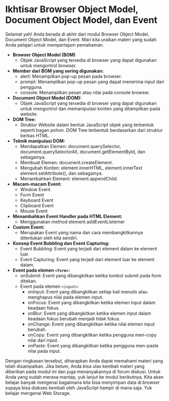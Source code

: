# Ikhtisar Browser Object Model, Document Object Model, dan Event

Selamat yah! Anda berada di akhir dari modul Browser Object Model, Document Object Model, dan Event. Mari kita uraikan materi yang sudah Anda pelajari untuk mempertajam pemahaman.

- **Browser Object Model (BOM)**
  - Objek JavaScript yang tersedia di browser yang dapat digunakan untuk mengontrol browser.
- **Member dari BOM yang sering digunakan:**
  - alert: Menampilkan pop-up pesan pada browser.
  - prompt: Menampilkan pop-up pesan yang dapat menerima input dari pengguna.
  - console: Menampilkan pesan atau nilai pada console browser.
- **Document Object Model (DOM):**
  - Objek JavaScript yang tersedia di browser yang dapat digunakan untuk mengontrol dan memanipulasi konten yang ditampilkan pada website.
- **DOM Tree:**
  - Struktur Website dalam bentuk JavaScript objek yang terbentuk seperti bagan pohon.
    DOM Tree terbentuk berdasarkan dari struktur berkas HTML.
- **Teknik manipulasi DOM:**
  - Mendapatkan Elemen: document.querySelector, document.querySelectorAll, document.getElementById, dan sebagainya.
  - Membuat Elemen: document.createElement.
  - Mengubah Konten: element.innerHTML, element.innerText element.setAttribute(), dan sebagainya.
  - Menambahkan Element: element.appendChild.
- **Macam-macam Event:**
  - Window Event
  - Form Event
  - Keyboard Event
  - Clipboard Event
  - Mouse Event
- **Menambahkan Event Handler pada HTML Element:**
  - Menggunakan method element.addEventListerner
- **Custom Event:**
  - Merupakan Event yang nama dan cara membangkitkannya ditentukan oleh kita sendiri.
- **Konsep Event Bubbling dan Event Capturing:**
  - Event Bubbling: Event yang terjadi dari element dalam ke element luar.
  - Event Capturing: Event yang terjadi dari element luar ke element dalam.
- **Event pada elemen `<form>`:**
  - onSubmit: Event yang dibangkitkan ketika tombol submit pada form ditekan.
  - Event pada elemen `<input>`:
    - onInput: Event yang dibangkitkan setiap kali menulis atau menghapus nilai pada elemen input.
    - onFocus: Event yang dibangkitkan ketika elemen input dalam keadaan fokus.
    - onBlur: Event yang dibangkitkan ketika elemen input dalam keadaan fokus berubah menjadi tidak fokus.
    - onChange: Event yang dibangkitkan ketika nilai elemen input berubah.
    - onCopy: Event yang dibangkitkan ketika pengguna men-copy nilai dari input.
    - onPaste: Event yang dibangkitkan ketika pengguna men-paste nilai pada input.

Dengan ringkasan tersebut, diharapkan Anda dapat memahami materi yang telah disampaikan. Jika belum, Anda bisa ulas kembali materi yang diberikan pada modul ini dan juga menanyakannya di forum diskusi. Untuk Anda yang sudah merasa mantap, yuk lanjut ke modul berikutnya. Kita akan belajar banyak mengenai bagaimana kita bisa menyimpan data di browser supaya bisa diakses kembali oleh JavaScript hampir di mana saja. Yuk belajar mengenai Web Storage.
